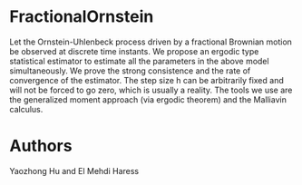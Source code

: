 # FractionalOrnstein
Let the Ornstein-Uhlenbeck process driven by a fractional Brownian motion be observed at discrete time instants. We propose an ergodic type statistical estimator to estimate all the parameters  in the above model simultaneously. We prove the strong consistence and the rate of convergence of the estimator. The step size h can be arbitrarily fixed and will not be forced to go zero, which is usually a reality. The tools we use are the generalized moment approach (via ergodic theorem) and the Malliavin calculus.
# Authors
Yaozhong Hu and El Mehdi Haress
